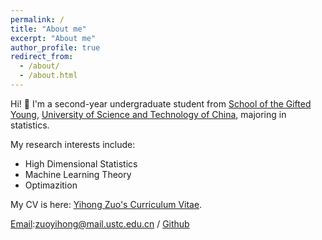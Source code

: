 ```yaml
---
permalink: /
title: "About me"
excerpt: "About me"
author_profile: true
redirect_from: 
  - /about/
  - /about.html
---
```

Hi! :wave: I'm a second-year undergraduate student from [School of the Gifted Young](https://en.scgy.ustc.edu.cn/), [University of Science and Technology of China](https://en.ustc.edu.cn/), majoring in statistics.

My research interests include:
* High Dimensional Statistics 
* Machine Learning Theory
* Optimazition 

My CV is here: [Yihong Zuo's Curriculum Vitae](../assets/Curriculum_Vitae.pdf).

[Email](mailto:zuoyihong@mail.ustc.edu.cn):zuoyihong@mail.ustc.edu.cn / [Github](https://github.com/zuoooooooo) 
